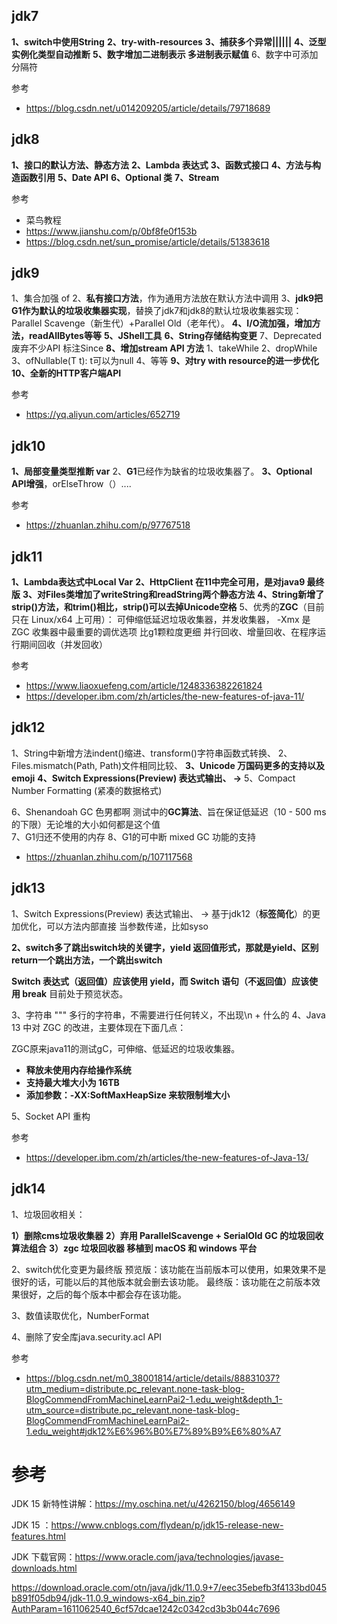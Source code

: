 ## jdk7

**1、switch中使用String**
**2、try-with-resources**
**3、捕获多个异常||||||**
**4、泛型实例化类型自动推断**
**5、数字增加二进制表示 多进制表示赋值**
6、数字中可添加分隔符

参考

- https://blog.csdn.net/u014209205/article/details/79718689

## jdk8

**1、接口的默认方法、静态方法**
**2、Lambda 表达式**
**3、函数式接口**
**4、方法与构造函数引用**
**5、Date API**
**6、Optional 类**
**7、Stream**


参考

- 菜鸟教程
- https://www.jianshu.com/p/0bf8fe0f153b
- https://blog.csdn.net/sun_promise/article/details/51383618

## jdk9

1、集合加强 of
2、**私有接口方法**，作为通用方法放在默认方法中调用
3、**jdk9把G1作为默认的垃圾收集器实现**，替换了jdk7和jdk8的默认垃圾收集器实现：Parallel Scavenge（新生代）+Parallel Old（老年代）。
**4、I/O流加强，增加方法，readAllBytes等等**
**5、JShell工具**
**6、String存储结构变更**
7、Deprecated废弃不少API 标注Since
**8、增加stream API 方法**
        1、takeWhile
        2、dropWhile
        3、ofNullable(T t): t可以为null
        4、等等
**9、对try with resource的进一步优化**
**10、全新的HTTP客户端API**

参考

- https://yq.aliyun.com/articles/652719

## jdk10	

**1、局部变量类型推断 var**
2、**G1**已经作为缺省的垃圾收集器了。
**3、Optional API增强**，orElseThrow（）....

参考

- https://zhuanlan.zhihu.com/p/97767518

## jdk11

**1、Lambda表达式中Local Var**
**2、HttpClient 在11中完全可用，是对java9 最终版**
**3、对Files类增加了writeString和readString两个静态方法**
**4、String新增了strip()方法，和trim()相比，strip()可以去掉Unicode空格**
5、优秀的**ZGC**（目前只在 Linux/x64 上可用）：
	可伸缩低延迟垃圾收集器，并发收集器， -Xmx 是 ZGC 收集器中最重要的调优选项
	比g1颗粒度更细
	并行回收、增量回收、在程序运行期间回收（并发回收）

参考

- https://www.liaoxuefeng.com/article/1248336382261824
- https://developer.ibm.com/zh/articles/the-new-features-of-java-11/	

## jdk12

1、String中新增方法indent()缩进、transform()字符串函数式转换、
2、Files.mismatch(Path, Path)文件相同比较、
**3、Unicode 万国码更多的支持以及 emoji**
**4、Switch Expressions(Preview) 表达式输出、 ->**
5、Compact Number Formatting (紧凑的数据格式)

6、Shenandoah GC 色男都啊   测试中的**GC算法**、旨在保证低延迟（10 - 500 ms的下限）无论堆的大小如何都是这个值			
7、G1归还不使用的内存
8、G1的可中断 mixed GC 功能的支持

- https://zhuanlan.zhihu.com/p/107117568

## jdk13

1、Switch Expressions(Preview) 表达式输出、 -> 基于jdk12（**标签简化**）的更加优化，可以方法内部直接 当参数传递，比如syso

**2、switch多了跳出switch块的关键字，yield 返回值形式，那就是yield、区别return一个跳出方法，一个跳出switch**

**Switch 表达式（返回值）应该使用 yield，而 Switch 语句（不返回值）应该使用 break**
目前处于预览状态。

3、字符串 """ 多行的字符串，不需要进行任何转义，不出现\n + 什么的
4、Java 13 中对 ZGC 的改进，主要体现在下面几点：				

ZGC原来java11的测试gC，可伸缩、低延迟的垃圾收集器。

- **释放未使用内存给操作系统**
- **支持最大堆大小为 16TB**
- **添加参数：-XX:SoftMaxHeapSize 来软限制堆大小**

5、Socket API 重构

参考

- https://developer.ibm.com/zh/articles/the-new-features-of-Java-13/

## jdk14

1、垃圾回收相关：

**1）删除cms垃圾收集器**
**2）弃用 ParallelScavenge + SerialOld GC 的垃圾回收算法组合**
**3）zgc 垃圾回收器 移植到 macOS 和 windows 平台** 

2、switch优化变更为最终版
	预览版：该功能在当前版本可以使用，如果效果不是很好的话，可能以后的其他版本就会删去该功能。
	最终版：该功能在之前版本效果很好，之后的每个版本中都会存在该功能。

3、数值读取优化，NumberFormat

4、删除了安全库java.security.acl API

参考

- https://blog.csdn.net/m0_38001814/article/details/88831037?utm_medium=distribute.pc_relevant.none-task-blog-BlogCommendFromMachineLearnPai2-1.edu_weight&depth_1-utm_source=distribute.pc_relevant.none-task-blog-BlogCommendFromMachineLearnPai2-1.edu_weight#jdk12%E6%96%B0%E7%89%B9%E6%80%A7

# 参考

JDK 15 新特性讲解：https://my.oschina.net/u/4262150/blog/4656149

JDK 15 ：https://www.cnblogs.com/flydean/p/jdk15-release-new-features.html

JDK 下载官网：https://www.oracle.com/java/technologies/javase-downloads.html

https://download.oracle.com/otn/java/jdk/11.0.9+7/eec35ebefb3f4133bd045b891f05db94/jdk-11.0.9_windows-x64_bin.zip?AuthParam=1611062540_6cf57dcae1242c0342cd3b3b044c7696